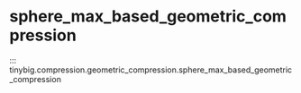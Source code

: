 # sphere_max_based_geometric_compression

::: tinybig.compression.geometric_compression.sphere_max_based_geometric_compression